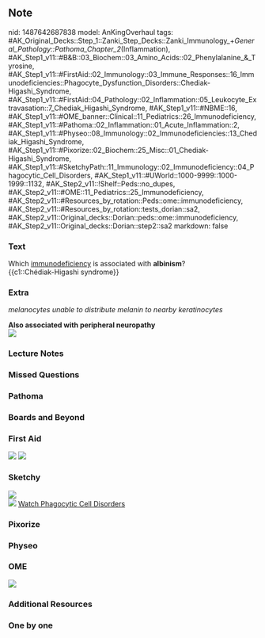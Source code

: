 ## Note
nid: 1487642687838
model: AnKingOverhaul
tags: #AK_Original_Decks::Step_1::Zanki_Step_Decks::Zanki_Immunology_+_General_Pathology::Pathoma_Chapter_2_(Inflammation), #AK_Step1_v11::#B&B::03_Biochem::03_Amino_Acids::02_Phenylalanine_&_Tyrosine, #AK_Step1_v11::#FirstAid::02_Immunology::03_Immune_Responses::16_Immunodeficiencies::Phagocyte_Dysfunction_Disorders::Chediak-Higashi_Syndrome, #AK_Step1_v11::#FirstAid::04_Pathology::02_Inflammation::05_Leukocyte_Extravasation::7_Chediak_Higashi_Syndrome, #AK_Step1_v11::#NBME::16, #AK_Step1_v11::#OME_banner::Clinical::11_Pediatrics::26_Immunodeficiency, #AK_Step1_v11::#Pathoma::02_Inflammation::01_Acute_Inflammation::2, #AK_Step1_v11::#Physeo::08_Immunology::02_Immunodeficiencies::13_Chediak_Higashi_Syndrome, #AK_Step1_v11::#Pixorize::02_Biochem::25_Misc::01_Chediak-Higashi_Syndrome, #AK_Step1_v11::#SketchyPath::11_Immunology::02_Immunodeficiency::04_Phagocytic_Cell_Disorders, #AK_Step1_v11::#UWorld::1000-9999::1000-1999::1132, #AK_Step2_v11::!Shelf::Peds::no_dupes, #AK_Step2_v11::#OME::11_Pediatrics::25_Immunodeficiency, #AK_Step2_v11::#Resources_by_rotation::Peds::ome::immunodeficiency, #AK_Step2_v11::#Resources_by_rotation::tests_dorian::sa2, #AK_Step2_v11::Original_decks::Dorian::peds::ome::immunodeficiency, #AK_Step2_v11::Original_decks::Dorian::step2::sa2
markdown: false

### Text
<div>
  Which <u>immunodeficiency</u> is associated with <b>albinism</b>?
</div>
<div>
  {{c1::Chédiak-Higashi syndrome}}
</div>

### Extra
<i>melanocytes unable to distribute melanin to nearby
keratinocytes</i>
<div>
  <b>Also associated with peripheral neuropathy</b>
</div>
<div><img src="paste-588603793080770.jpg" class="resizer"></div>

### Lecture Notes


### Missed Questions


### Pathoma


### Boards and Beyond


### First Aid
<img src="tmpPjipZI.png"> <img src="tmpfkQp4p.png">

### Sketchy
<div><img src=
"SketchyMedical-2020-01-03%2012-01-22_1566160514431.jpg" class=
"resizer"></div><img src=
"Screen%20Shot%202019-12-28%20at%203.14.02%20PM_1566160514431.JPG"
class="resizer"> <a href=
"https://dashboard.sketchy.com/study/medical/courses/medical-pathophysiology/units/medical-pathophysiology-immunology/videos/medical-pathophysiology-immunology-immunodeficiency-phagocytic-cell-disorders?utm_source=anki&utm_medium=partnership&utm_campaign=february_update&utm_content=medical">
Watch Phagocytic Cell Disorders</a>

### Pixorize


### Physeo


### OME
<div class="ome-widget">
  <a href=
  "https://onlinemeded.org/spa/pediatrics/immunodeficiency/acquire?ref=anki">
  <img src="_OME_AnkiFlashcards_Lesson_2.png"></a>
</div>

### Additional Resources


### One by one

